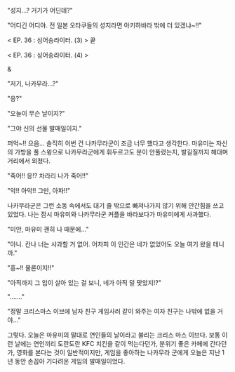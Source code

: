 "성지...? 거기가 어딘데?" 

"어디긴 어디야. 전 일본 오타쿠들의 성지라면 아키하바라 밖에 더 있겠냐~!!"

< EP. 36 : 싱어송라이터. (3) > 끝

< EP. 36 : 싱어송라이터. (4) >

& 

"저기, 나카무라...?" 

"응?" 

"오늘이 무슨 날이지?" 

"그야 신의 선물 발매일이지." 

퍼억~!! 
으음... 솔직히 이번 건 나카무라군이 조금 너무 했다고 생각한다. 
마유미는 자신의 가방을 풀 스윙으로 나카무라군에게 휘두르고도 분이 안풀렸는지, 발길질까지 해대며 거리에서 외쳤다. 

"죽어!! 응!? 차라리 나가 죽어!!" 

"악!! 아악!! 그만, 아파!!" 

나카무라군은 그런 소동 속에서도 대기 줄 밖으로 빠져나가지 않기 위해 안간힘을 쓰고 있었다. 
나는 잠시 마유미와 나카무라군 커플을 바라보다가 마유미에게 사과했다. 

"미안, 마유미 괜히 나 때문에..." 

"아니. 칸나 너는 사과할 거 없어. 어차피 이 인간은 네가 없었어도 오늘 여기 왔을 테니까." 

"흥~!! 물론이지!!" 

"아직까지 그 입이 살아 있는 걸 보니, 네가 아직 덜 맞았지!?" 

"......." 

"정말 크리스마스 이브에 남자 친구 게임사러 같이 와주는 여자 친구는 나밖에 없을 거야..." 

그렇다. 오늘은 마유미의 말대로 연인들의 날이라고 불리는 크리스 마스 이브다. 
보통 이런 날에는 연인끼리 도란도란 KFC 치킨을 같이 먹는다던가, 분위기 좋은 카페에 간다던가, 영화를 본다는 것이 일반적이지만, 게임을 좋아하는 나카무라 군에게 오늘은 지난 1년 동안 손꼽아 기다려온 게임의 발매일이었다. 